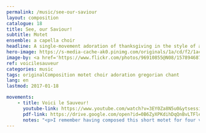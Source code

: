 ```yaml
---
permalink: /music/see-our-saviour
layout: composition
catalogue: 18
title: See, our Saviour!
subtitle: Motet
ensemble: a capella choir
headline: A single-movement adoration of thanksgiving in the style of a beautiful flowing medieval chant.
hero-image: https://s-media-cache-ak0.pinimg.com/originals/1a/cd/f2/1acdf297d145f0053b077513c22739cf.jpg
image-by: <a href='https://www.flickr.com/photos/96910855@N08/15789468774/in/photolist-q4g9Yf-5hEJzK-aDqjvv-aDwsSB-aDuqi3-aDwf2v-aDqftF-aDu9ph-sbJVH-aDw8Vz-aDubRd-aDzPyY-aDvXQz-5hEMeT-sbLQQ-5hEWGk-aDumjh-qXYHME-aDujyu-q4g1SA-sbL94-qHG9KW-aDAiRw-o7DsNS-o8rhmQ-o8ses8-o8rg9C-orFFcg-sbKba-o7DqtT-sbNG9-aDwdF8-5pEieN-5hKo8h-sbMWe-6XkHt1-aDwLA4-aDzHKs-aDwKH6-aDqt2B-aDwwYz-5hEXFx-aDAkSW-sbNpi-77YDee-aDwvhR-aDA3UG-sbM5z-757nSX-sbMJL' target='_new'>Basilica di Santa Sofia</a> by Marco Sacchi
ref: voicilesauveur
categories: music
tags: originalComposition motet choir adoration gregorian chant 
lang: en
lastmod: 2017-01-18

movements:
    - title: Voici le Sauveur!
      youtube-link: https://www.youtube.com/watch?v=3EY0Za8N5u0&ytsession=uW5S2ehBkwkAJM2E2_sIvWFcr8B6SIrrX2TayUMIDlyfnH0bCT4sgQsTLFb0CiYdxWIlLRhXLCJsmNrcE2ig5aLMDhOR-B7Wc4LUPHv3Y9cUj3DgnIGu_Wx5SGWqKBai6u0jFRIYxOxSdCb6KdrGuU00DjoAaaX4YEBao9SY9jPv4VCQfMgjZeIidOm1Ql5YEZAcvPDDWxeFd2BMsBLablQ5iTRPJPAWSyimn-OaGjF4NODyVHixNoHvFr2Ostuma7wITZcIXWB64jNL0tmLBGWr4X9xRkBOp4VlKfpAmoUhVlehfTfmqfR4xLIR205lo6-U2Zs6bEk
      pdf-link: https://drive.google.com/open?id=0B6ZyXPKdihDqQnBvLTFleTlVakE&authuser=0
      notes: "<p>I remember having composed this short motet for four voices under a single inspiration stretching until late at night. The computer-generated sounds weren’t first-rate, but my mind could project the cathedral, with its low candelabras and its majestic ceiling, containing the echo of these solemn tones. This piece was performed once at my assembly at Christmas; a friend sang the soprano part, my mother the alto part, and I the bass.</p>"
---
```

